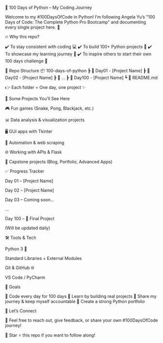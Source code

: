 🐍 100 Days of Python – My Coding Journey

Welcome to my #100DaysOfCode in Python!
I’m following Angela Yu’s "100 Days of Code: The Complete Python Pro Bootcamp" and documenting every single project here. 🎯

🔥 Why this repo?

✔️ To stay consistent with coding 💻
✔️ To build 100+ Python projects 🚀
✔️ To showcase my learning journey 📖
✔️ To inspire others to start their own 100 days challenge 🌟

📂 Repo Structure
📦 100-days-of-python
 ┣ 📂 Day01 - [Project Name]
 ┣ 📂 Day02 - [Project Name]
 ┣ 📂 ...
 ┣ 📂 Day100 - [Project Name]
 ┗ 📜 README.md


👉 Each folder = One day, one project ✨

🚀 Some Projects You’ll See Here

🎮 Fun games (Snake, Pong, Blackjack, etc.)

📊 Data analysis & visualization projects

🖥️ GUI apps with Tkinter

🤖 Automation & web scraping

🌐 Working with APIs & Flask

📝 Capstone projects (Blog, Portfolio, Advanced Apps)


✅ Progress Tracker

 Day 01 – [Project Name]

 Day 02 – [Project Name]

 Day 03 – Coming soon...

 ...

 Day 100 – 🎉 Final Project

(Will be updated daily)


🛠️ Tools & Tech

Python 3 🐍

Standard Libraries + External Modules

Git & GitHub 🌐

VS Code / PyCharm


🌟 Goals

🔹 Code every day for 100 days
🔹 Learn by building real projects
🔹 Share my journey & keep myself accountable
🔹 Create a strong Python portfolio

🤝 Let’s Connect

💬 Feel free to reach out, give feedback, or share your own #100DaysOfCode journey!

📌 Star ⭐ this repo if you want to follow along!
